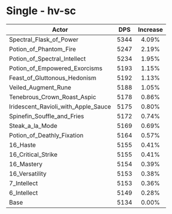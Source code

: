 # Single - hv-sc
| Actor | DPS | Increase |
|---|:---:|:---:|
|Spectral_Flask_of_Power|5344|4.09%|
|Potion_of_Phantom_Fire|5247|2.19%|
|Potion_of_Spectral_Intellect|5234|1.95%|
|Potion_of_Empowered_Exorcisms|5193|1.15%|
|Feast_of_Gluttonous_Hedonism|5192|1.13%|
|Veiled_Augment_Rune|5188|1.05%|
|Tenebrous_Crown_Roast_Aspic|5178|0.86%|
|Iridescent_Ravioli_with_Apple_Sauce|5175|0.80%|
|Spinefin_Souffle_and_Fries|5172|0.74%|
|Steak_a_la_Mode|5169|0.69%|
|Potion_of_Deathly_Fixation|5164|0.57%|
|16_Haste|5155|0.41%|
|16_Critical_Strike|5155|0.41%|
|16_Mastery|5154|0.39%|
|16_Versatility|5153|0.38%|
|7_Intellect|5153|0.36%|
|6_Intellect|5149|0.28%|
|Base|5134|0.00%|
